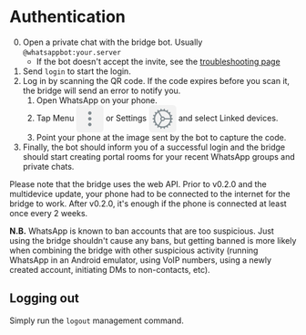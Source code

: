 # Authentication
0. Open a private chat with the bridge bot. Usually `@whatsappbot:your.server`
   * If the bot doesn't accept the invite, see the [troubleshooting page](../../general/troubleshooting.md)
1. Send `login` to start the login.
2. Log in by scanning the QR code. If the code expires before you scan it, the
   bridge will send an error to notify you.
   1. Open WhatsApp on your phone.
   2. Tap Menu <img src="./menu.svg" class="wa-menu-icon" alt=""/> or Settings <img src="./settings.svg" class="wa-menu-icon" alt=""/>
      and select Linked devices.
   3. Point your phone at the image sent by the bot to capture the code.
3. Finally, the bot should inform you of a successful login and the bridge
   should start creating portal rooms for your recent WhatsApp groups and
   private chats.

Please note that the bridge uses the web API. Prior to v0.2.0 and the multidevice
update, your phone had to be connected to the internet for the bridge to work.
After v0.2.0, it's enough if the phone is connected at least once every 2 weeks.

**N.B.** WhatsApp is known to ban accounts that are too suspicious. Just using
the bridge shouldn't cause any bans, but getting banned is more likely when
combining the bridge with other suspicious activity (running WhatsApp in an
Android emulator, using VoIP numbers, using a newly created account, initiating
DMs to non-contacts, etc).

## Logging out
Simply run the `logout` management command.

<style>
img.wa-menu-icon {
  vertical-align: middle;
}
</style>
